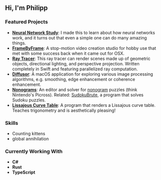## Hi, I'm Philipp

### Featured Projects

- **[Neural Network Study](https://github.com/brend/neural-network-study)**: I made this to learn about how neural networks work, and it turns out that even a simple one can do many amazing things.
- **[FrameByFrame](https://github.com/brend/FrameByFrame)**: A stop-motion video creation studio for hobby use that met with some success back when it came out for OSX.
- **[Ray Tracer](https://github.com/brend/raytracer)**: This ray tracer can render scenes made up of geometric objects, directional lighting, and perspective projection. Written completely in Swift and featuring parallelized ray computation.
- **[Diffusor](https://github.com/brend/diffusor25)**: A macOS application for exploring various image processing algorithms, e.g. smoothing, edge enhancement or coherence enhancement.
- **[Nonograms](https://github.com/brend/Nonograms)**: An editor and solver for [nonogram](https://en.wikipedia.org/wiki/Nonogram) puzzles (think Nintendo's Picross). Related: [SudokuBrute](https://github.com/brend/SudokuBrute), a program that solves Sudoku puzzles.
- **[Lissajous Curve Table](https://github.com/brend/lissajous)**: A program that renders a Lissajous curve table. Teaches trigonometry and is aesthetically pleasing!

### Skills

- Counting kittens
- global annihilation

### Currently Working With

- **C#**
- **Rust**
- **TypeScript**
